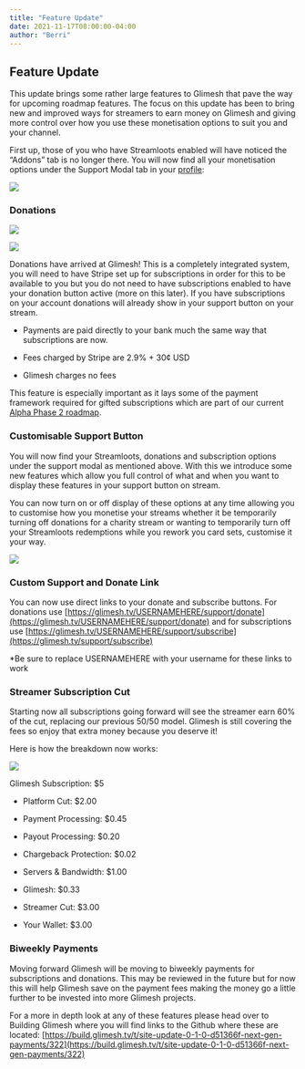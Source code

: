 ```yaml
---
title: "Feature Update"
date: 2021-11-17T08:00:00-04:00
author: "Berri"
---
```


## Feature Update

  

This update brings some rather large features to Glimesh that pave the way for upcoming roadmap features. The focus on this update has been to bring new and improved ways for streamers to earn money on Glimesh and giving more control over how you use these monetisation options to suit you and your channel.

  

First up, those of you who have Streamloots enabled will have noticed the “Addons” tab is no longer there. You will now find all your monetisation options under the Support Modal tab in your [profile](https://glimesh.tv/users/settings/profile):

  

![](https://lh3.googleusercontent.com/SoO03BT8wPg1m50Rjx-apx4Zn46q1MPu1nNo6JnGaTPsJCHQLFXABNYt_9WPxU5ff5z01CbJA2eyGffn9T2cs6VASyhHo1bh_Rbg7R_FWOxIlLb7Up7nTHMg4b414ldPRI23OSS6)

### Donations

  

![](https://lh4.googleusercontent.com/uE1AYgpMDtpMxhymrMdgDXKShrnOtvsFJucoyb1DRze8h4GP1pHrXSXHNkM9UDoattwkI3cRdAqEPoCVH5-3vZtFTEalscUp2wHZtK8YzjncrbFLShk_C5S9KERNfbYkL4F-_FQY)

![](https://lh6.googleusercontent.com/jjaeDGVWfoTL3wZ-PdRL45JsrT2Ws55_CQUqcqSGb1shxOHERvgalee7nqSi93PVULS66Z-E3ykhgpPUlQVotN_soOqziH6TJ8G5KghhlFoJWgAiNTpuz0yyDgAo08bxLN9uhmOA)

  

Donations have arrived at Glimesh! This is a completely integrated system, you will need to have Stripe set up for subscriptions in order for this to be available to you but you do not need to have subscriptions enabled to have your donation button active (more on this later). If you have subscriptions on your account donations will already show in your support button on your stream.

  

-   Payments are paid directly to your bank much the same way that subscriptions are now.
    
-   Fees charged by Stripe are 2.9% + 30¢ USD
    
-   Glimesh charges no fees
    

  

This feature is especially important as it lays some of the payment framework required for gifted subscriptions which are part of our current [Alpha Phase 2 roadmap](https://blog.glimesh.tv/posts/2021-04-22-phase-2-alpha/).

  

### Customisable Support Button

You will now find your Streamloots, donations and subscription options under the support modal as mentioned above. With this we introduce some new features which allow you full control of what and when you want to display these features in your support button on stream.

  

You can now turn on or off display of these options at any time allowing you to customise how you monetise your streams whether it be temporarily turning off donations for a charity stream or wanting to temporarily turn off your Streamloots redemptions while you rework you card sets, customise it your way.

  

![](https://lh6.googleusercontent.com/e1Z9_lIJcjZ0Hx8sDyX98nAoLmQEW2n_1NkmTj9m_xyZR5PDjRaprH8_15e_YesYg4tgUAaKrtDjCbwRyBW5CU3PSdeK6dYwHfsUpJ6K8S7J8TA8NbWR_xZaKuz0AQbW07LA2fcN)

  

### Custom Support and Donate Link

You can now use direct links to your donate and subscribe buttons. For donations use [https://glimesh.tv/USERNAMEHERE/support/donate](https://glimesh.tv/USERNAMEHERE/support/donate) and for subscriptions use [https://glimesh.tv/USERNAMEHERE/support/subscribe](https://glimesh.tv/support/subscribe)

  

*Be sure to replace USERNAMEHERE with your username for these links to work

### Streamer Subscription Cut

Starting now all subscriptions going forward will see the streamer earn 60% of the cut, replacing our previous 50/50 model. Glimesh is still covering the fees so enjoy that extra money because you deserve it!

  

Here is how the breakdown now works:

  

![](https://lh5.googleusercontent.com/fn7uPbpIZpEEYnyYqPobj1b_ZmrkHe639QxS_8D6D66TH6W8Ont77LftjiqyZRI3kzbdR1VKKkifS9qIQQjU0mLQWIqGflb5L8D9RbE96TSUeHiOr4Ty3b2nK1KKXqe8_Ud1_LIf)

Glimesh Subscription: $5

-   Platform Cut: $2.00
    

-   Payment Processing: $0.45
    
-   Payout Processing: $0.20
    
-   Chargeback Protection: $0.02
    
-   Servers & Bandwidth: $1.00
    
-   Glimesh: $0.33
    

-   Streamer Cut: $3.00
    

-   Your Wallet: $3.00
    

### Biweekly Payments

Moving forward Glimesh will be moving to biweekly payments for subscriptions and donations. This may be reviewed in the future but for now this will help Glimesh save on the payment fees making the money go a little further to be invested into more Glimesh projects.

  

For a more in depth look at any of these features please head over to Building Glimesh where you will find links to the Github where these are located: [https://build.glimesh.tv/t/site-update-0-1-0-d51366f-next-gen-payments/322](https://build.glimesh.tv/t/site-update-0-1-0-d51366f-next-gen-payments/322)